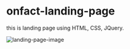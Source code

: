 # onfact-landing-page

this is landing page using HTML, CSS, JQuery.

![landing-page-image](https://user-images.githubusercontent.com/109535409/179730876-59cdd909-5213-495c-af97-d14bd2bf9b6f.png)
